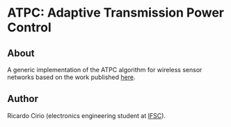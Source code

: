 # ATPC: Adaptive Transmission Power Control

## About

A generic implementation of the ATPC algorithm for wireless sensor networks
based on the work published [here](https://dl.acm.org/doi/10.1145/1182807.1182830).

## Author

Ricardo Cirio (electronics engineering student at [IFSC](https://www.ifsc.edu.br)).
